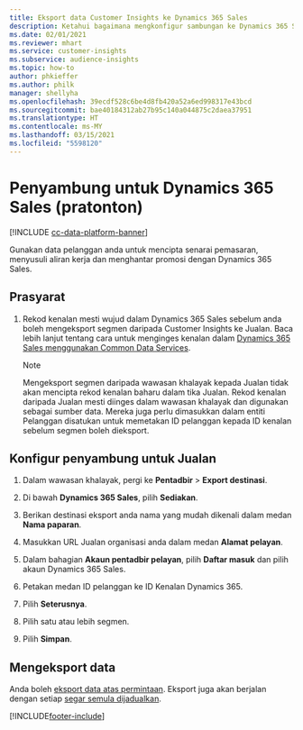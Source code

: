 ```yaml
---
title: Eksport data Customer Insights ke Dynamics 365 Sales
description: Ketahui bagaimana mengkonfigur sambungan ke Dynamics 365 Sales.
ms.date: 02/01/2021
ms.reviewer: mhart
ms.service: customer-insights
ms.subservice: audience-insights
ms.topic: how-to
author: phkieffer
ms.author: philk
manager: shellyha
ms.openlocfilehash: 39ecdf528c6be4d8fb420a52a6ed998317e43bcd
ms.sourcegitcommit: bae40184312ab27b95c140a044875c2daea37951
ms.translationtype: HT
ms.contentlocale: ms-MY
ms.lasthandoff: 03/15/2021
ms.locfileid: "5598120"
---
```

# <a name="connector-for-dynamics-365-sales-preview"></a>Penyambung untuk Dynamics 365 Sales (pratonton)

[!INCLUDE [cc-data-platform-banner](../includes/cc-data-platform-banner.md)]

Gunakan data pelanggan anda untuk mencipta senarai pemasaran, menyusuli aliran kerja dan menghantar promosi dengan Dynamics 365 Sales.

## <a name="prerequisite"></a>Prasyarat

1. Rekod kenalan mesti wujud dalam Dynamics 365 Sales sebelum anda boleh mengeksport segmen daripada Customer Insights ke Jualan. Baca lebih lanjut tentang cara untuk menginges kenalan dalam [Dynamics 365 Sales menggunakan Common Data Services](connect-power-query.md).

   > [!NOTE]
   > Mengeksport segmen daripada wawasan khalayak kepada Jualan tidak akan mencipta rekod kenalan baharu dalam tika Jualan. Rekod kenalan daripada Jualan mesti diinges dalam wawasan khalayak dan digunakan sebagai sumber data. Mereka juga perlu dimasukkan dalam entiti Pelanggan disatukan untuk memetakan ID pelanggan kepada ID kenalan sebelum segmen boleh dieksport.

## <a name="configure-the-connector-for-sales"></a>Konfigur penyambung untuk Jualan

1. Dalam wawasan khalayak, pergi ke **Pentadbir** > **Export destinasi**.

1. Di bawah **Dynamics 365 Sales**, pilih **Sediakan**.

1. Berikan destinasi eksport anda nama yang mudah dikenali dalam medan **Nama paparan**.

1. Masukkan URL Jualan organisasi anda dalam medan **Alamat pelayan**.

1. Dalam bahagian **Akaun pentadbir pelayan**, pilih **Daftar masuk** dan pilih akaun Dynamics 365 Sales.

1. Petakan medan ID pelanggan ke ID Kenalan Dynamics 365.

1. Pilih **Seterusnya**.

1. Pilih satu atau lebih segmen.

1. Pilih **Simpan**.

## <a name="export-the-data"></a>Mengeksport data

Anda boleh [eksport data atas permintaan](export-destinations.md). Eksport juga akan berjalan dengan setiap [segar semula dijadualkan](system.md#schedule-tab).


[!INCLUDE[footer-include](../includes/footer-banner.md)]